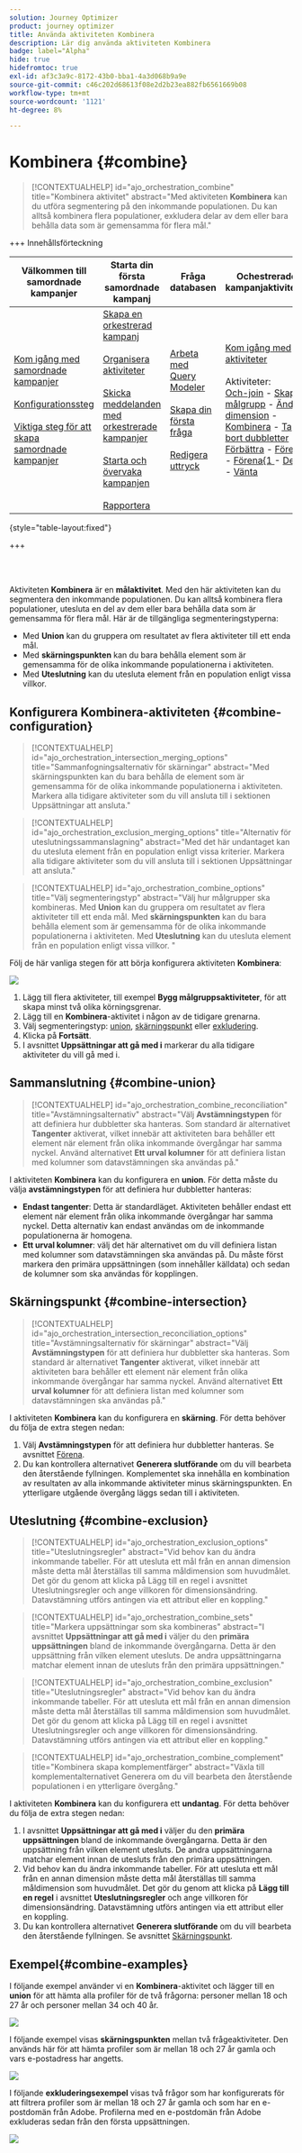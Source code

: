 ```yaml
---
solution: Journey Optimizer
product: journey optimizer
title: Använda aktiviteten Kombinera
description: Lär dig använda aktiviteten Kombinera
badge: label="Alpha"
hide: true
hidefromtoc: true
exl-id: af3c3a9c-8172-43b0-bba1-4a3d068b9a9e
source-git-commit: c46c202d68613f08e2d2b23ea882fb6561669b08
workflow-type: tm+mt
source-wordcount: '1121'
ht-degree: 8%

---
```


# Kombinera {#combine}

>[!CONTEXTUALHELP]
>id="ajo_orchestration_combine"
>title="Kombinera aktivitet"
>abstract="Med aktiviteten **Kombinera** kan du utföra segmentering på den inkommande populationen. Du kan alltså kombinera flera populationer, exkludera delar av dem eller bara behålla data som är gemensamma för flera mål."

+++ Innehållsförteckning

| Välkommen till samordnade kampanjer | Starta din första samordnade kampanj | Fråga databasen | Ochestrerade kampanjaktiviteter |
|---|---|---|---|
| [Kom igång med samordnade kampanjer](../gs-orchestrated-campaigns.md)<br/><br/>[Konfigurationssteg](../configuration-steps.md)<br/><br/>[Viktiga steg för att skapa samordnade kampanjer](../gs-campaign-creation.md) | [Skapa en orkestrerad kampanj](../create-orchestrated-campaign.md)<br/><br/>[Organisera aktiviteter](../orchestrate-activities.md)<br/><br/>[Skicka meddelanden med orkestrerade kampanjer](../send-messages.md)<br/><br/>[Starta och övervaka kampanjen](../start-monitor-campaigns.md)<br/><br/>[Rapportera](../reporting-campaigns.md) | [Arbeta med Query Modeler](../orchestrated-query-modeler.md)<br/><br/>[Skapa din första fråga](../build-query.md)<br/><br/>[Redigera uttryck](../edit-expressions.md) | [Kom igång med aktiviteter](about-activities.md)<br/><br/>Aktiviteter:<br/>[Och-join](and-join.md) - [Skapa målgrupp](build-audience.md) - [Ändra dimension](change-dimension.md) - [Kombinera](combine.md) - [Ta bort dubbletter](/deduplication.md) - [Förbättra](enrichment.md) - [Förena](fork.md) - [Förena&lbrace;1 ](reconciliation.md) - [Dela](split.md) - [Vänta](wait.md) |

{style="table-layout:fixed"}

+++

<br/><br/>

Aktiviteten **Kombinera** är en **målaktivitet**. Med den här aktiviteten kan du segmentera den inkommande populationen. Du kan alltså kombinera flera populationer, utesluta en del av dem eller bara behålla data som är gemensamma för flera mål. Här är de tillgängliga segmenteringstyperna:

<!--
The **Combine** activity can be placed after any other activity, but not at the beginning of the workflow. Any activity can be placed after the **Combine**.
-->

* Med **Union** kan du gruppera om resultatet av flera aktiviteter till ett enda mål.
* Med **skärningspunkten** kan du bara behålla element som är gemensamma för de olika inkommande populationerna i aktiviteten.
* Med **Uteslutning** kan du utesluta element från en population enligt vissa villkor.

## Konfigurera Kombinera-aktiviteten {#combine-configuration}

>[!CONTEXTUALHELP]
>id="ajo_orchestration_intersection_merging_options"
>title="Sammanfogningsalternativ för skärningar"
>abstract="Med skärningspunkten kan du bara behålla de element som är gemensamma för de olika inkommande populationerna i aktiviteten. Markera alla tidigare aktiviteter som du vill ansluta till i sektionen Uppsättningar att ansluta."

>[!CONTEXTUALHELP]
>id="ajo_orchestration_exclusion_merging_options"
>title="Alternativ för uteslutningssammanslagning"
>abstract="Med det här undantaget kan du utesluta element från en population enligt vissa kriterier. Markera alla tidigare aktiviteter som du vill ansluta till i sektionen Uppsättningar att ansluta."

>[!CONTEXTUALHELP]
>id="ajo_orchestration_combine_options"
>title="Välj segmenteringstyp"
>abstract="Välj hur målgrupper ska kombineras. Med **Union** kan du gruppera om resultatet av flera aktiviteter till ett enda mål. Med **skärningspunkten** kan du bara behålla element som är gemensamma för de olika inkommande populationerna i aktiviteten. Med **Uteslutning** kan du utesluta element från en population enligt vissa villkor. "

Följ de här vanliga stegen för att börja konfigurera aktiviteten **Kombinera**:

![](../assets/workflow-combine.png)

1. Lägg till flera aktiviteter, till exempel **Bygg målgruppsaktiviteter**, för att skapa minst två olika körningsgrenar.
1. Lägg till en **Kombinera**-aktivitet i någon av de tidigare grenarna.
1. Välj segmenteringstyp: [union](#union), [skärningspunkt](#intersection) eller [exkludering](#exclusion).
1. Klicka på **Fortsätt**.
1. I avsnittet **Uppsättningar att gå med i** markerar du alla tidigare aktiviteter du vill gå med i.

## Sammanslutning {#combine-union}

>[!CONTEXTUALHELP]
>id="ajo_orchestration_combine_reconciliation"
>title="Avstämningsalternativ"
>abstract="Välj **Avstämningstypen** för att definiera hur dubbletter ska hanteras. Som standard är alternativet **Tangenter** aktiverat, vilket innebär att aktiviteten bara behåller ett element när element från olika inkommande övergångar har samma nyckel. Använd alternativet **Ett urval kolumner** för att definiera listan med kolumner som datavstämningen ska användas på."

I aktiviteten **Kombinera** kan du konfigurera en **union**. För detta måste du välja **avstämningstypen** för att definiera hur dubbletter hanteras:

* **Endast tangenter**: Detta är standardläget. Aktiviteten behåller endast ett element när element från olika inkommande övergångar har samma nyckel.  Detta alternativ kan endast användas om de inkommande populationerna är homogena.
* **Ett urval kolumner**: välj det här alternativet om du vill definiera listan med kolumner som datavstämningen ska användas på. Du måste först markera den primära uppsättningen (som innehåller källdata) och sedan de kolumner som ska användas för kopplingen.

## Skärningspunkt {#combine-intersection}

>[!CONTEXTUALHELP]
>id="ajo_orchestration_intersection_reconciliation_options"
>title="Avstämningsalternativ för skärningar"
>abstract="Välj **Avstämningstypen** för att definiera hur dubbletter ska hanteras. Som standard är alternativet **Tangenter** aktiverat, vilket innebär att aktiviteten bara behåller ett element när element från olika inkommande övergångar har samma nyckel. Använd alternativet **Ett urval kolumner** för att definiera listan med kolumner som datavstämningen ska användas på."

I aktiviteten **Kombinera** kan du konfigurera en **skärning**. För detta behöver du följa de extra stegen nedan:

1. Välj **Avstämningstypen** för att definiera hur dubbletter hanteras. Se avsnittet [Förena](#union).
1. Du kan kontrollera alternativet **Generera slutförande** om du vill bearbeta den återstående fyllningen. Komplementet ska innehålla en kombination av resultaten av alla inkommande aktiviteter minus skärningspunkten. En ytterligare utgående övergång läggs sedan till i aktiviteten.

## Uteslutning {#combine-exclusion}

>[!CONTEXTUALHELP]
>id="ajo_orchestration_exclusion_options"
>title="Uteslutningsregler"
>abstract="Vid behov kan du ändra inkommande tabeller. För att utesluta ett mål från en annan dimension måste detta mål återställas till samma måldimension som huvudmålet. Det gör du genom att klicka på Lägg till en regel i avsnittet Uteslutningsregler och ange villkoren för dimensionsändring. Datavstämning utförs antingen via ett attribut eller en koppling."

>[!CONTEXTUALHELP]
>id="ajo_orchestration_combine_sets"
>title="Markera uppsättningar som ska kombineras"
>abstract="I avsnittet **Uppsättningar att gå med i** väljer du den **primära uppsättningen** bland de inkommande övergångarna. Detta är den uppsättning från vilken element utesluts. De andra uppsättningarna matchar element innan de utesluts från den primära uppsättningen."

>[!CONTEXTUALHELP]
>id="ajo_orchestration_combine_exclusion"
>title="Uteslutningsregler"
>abstract="Vid behov kan du ändra inkommande tabeller. För att utesluta ett mål från en annan dimension måste detta mål återställas till samma måldimension som huvudmålet. Det gör du genom att klicka på Lägg till en regel i avsnittet Uteslutningsregler och ange villkoren för dimensionsändring. Datavstämning utförs antingen via ett attribut eller en koppling."

>[!CONTEXTUALHELP]
>id="ajo_orchestration_combine_complement"
>title="Kombinera skapa komplementfärger"
>abstract="Växla till komplementalternativet Generera om du vill bearbeta den återstående populationen i en ytterligare övergång."

I aktiviteten **Kombinera** kan du konfigurera ett **undantag**. För detta behöver du följa de extra stegen nedan:

1. I avsnittet **Uppsättningar att gå med i** väljer du den **primära uppsättningen** bland de inkommande övergångarna. Detta är den uppsättning från vilken element utesluts. De andra uppsättningarna matchar element innan de utesluts från den primära uppsättningen.
1. Vid behov kan du ändra inkommande tabeller. För att utesluta ett mål från en annan dimension måste detta mål återställas till samma måldimension som huvudmålet. Det gör du genom att klicka på **Lägg till en regel** i avsnittet **Uteslutningsregler** och ange villkoren för dimensionsändring. Datavstämning utförs antingen via ett attribut eller en koppling.
1. Du kan kontrollera alternativet **Generera slutförande** om du vill bearbeta den återstående fyllningen. Se avsnittet [Skärningspunkt](#intersection).

## Exempel{#combine-examples}

I följande exempel använder vi en **Kombinera**-aktivitet och lägger till en **union** för att hämta alla profiler för de två frågorna: personer mellan 18 och 27 år och personer mellan 34 och 40 år.

![](../assets/workflow-union-example.png)

I följande exempel visas **skärningspunkten** mellan två frågeaktiviteter. Den används här för att hämta profiler som är mellan 18 och 27 år gamla och vars e-postadress har angetts.

![](../assets/workflow-intersection-example.png)

I följande **exkluderingsexempel** visas två frågor som har konfigurerats för att filtrera profiler som är mellan 18 och 27 år gamla och som har en e-postdomän från Adobe. Profilerna med en e-postdomän från Adobe exkluderas sedan från den första uppsättningen.

![](../assets/workflow-exclusion-example.png)

